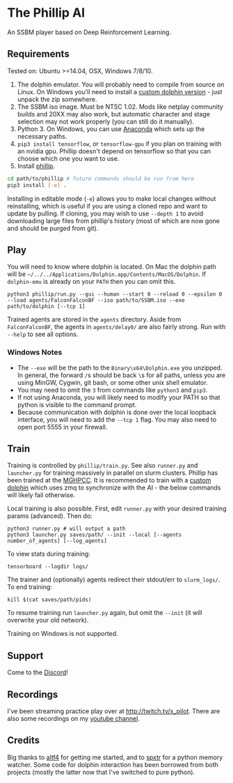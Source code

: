 # The Phillip AI
An SSBM player based on Deep Reinforcement Learning.

## Requirements

Tested on: Ubuntu >=14.04, OSX, Windows 7/8/10.

1. The dolphin emulator. You will probably need to compile from source on Linux. On Windows you'll need to install a [custom dolphin version](https://github.com/vladfi1/dolphin/releases/tag/v5.1-alpha) - just unpack the zip somewhere.
2. The SSBM iso image. Must be NTSC 1.02. Mods like netplay community builds and 20XX may also work, but automatic character and stage selection may not work properly (you can still do it manually).
3. Python 3. On Windows, you can use [Anaconda](https://repo.continuum.io/archive/Anaconda3-4.4.0-Windows-x86_64.exe) which sets up the necessary paths.
4. `pip3 install tensorflow`, or `tensorflow-gpu` if you plan on training with an nvidia gpu. Phillip doesn't depend on tensorflow so that you can choose which one you want to use.
5. Install [phillip](https://github.com/vladfi1/phillip/archive/master.zip).

```bash
cd path/to/phillip # future commands should be run from here
pip3 install [-e] .
```

Installing in editable mode (`-e`) allows you to make local changes without reinstalling, which is useful if you are using a cloned repo and want to update by pulling. If cloning, you may wish to use `--depth 1` to avoid downloading large files from phillip's history (most of which are now gone and should be purged from git).

## Play

You will need to know where dolphin is located. On Mac the dolphin path will be `~/../../Applications/Dolphin.app/Contents/MacOS/Dolphin`. If `dolphin-emu` is already on your `PATH` then you can omit this.

    python3 phillip/run.py --gui --human --start 0 --reload 0 --epsilon 0 --load agents/FalconFalconBF --iso path/to/SSBM.iso --exe path/to/dolphin [--tcp 1]

Trained agents are stored in the `agents` directory. Aside from `FalconFalconBF`, the agents in `agents/delay0/` are also fairly strong. Run with `--help` to see all options.

### Windows Notes

- The `--exe` will be the path to the `Binary\x64\Dolphin.exe` you unzipped. In general, the forward `/`s should be back `\`s for all paths, unless you are using MinGW, Cygwin, git bash, or some other unix shell emulator.
- You may need to omit the `3` from commands like `python3` and `pip3`.
- If not using Anaconda, you will likely need to modify your PATH so that python is visible to the command prompt.
- Because communication with dolphin is done over the local loopback interface, you will need to add the `--tcp 1` flag. You may also need to open port 5555 in your firewall.

## Train

Training is controlled by `phillip/train.py`. See also `runner.py` and `launcher.py` for training massively in parallel on slurm clusters. Phillip has been trained at the [MGHPCC](http://www.mghpcc.org/). It is recommended to train with a [custom dolphin](https://github.com/vladfi1/dolphin) which uses zmq to synchronize with the AI - the below commands will likely fail otherwise.

Local training is also possible. First, edit `runner.py` with your desired training params (advanced). Then do:

    python3 runner.py # will output a path
    python3 launcher.py saves/path/ --init --local [--agents number_of_agents] [--log_agents]

To view stats during training:

    tensorboard --logdir logs/

The trainer and (optionally) agents redirect their stdout/err to `slurm_logs/`. To end training:

    kill $(cat saves/path/pids)

To resume training run `launcher.py` again, but omit the `--init` (it will overwrite your old network).

Training on Windows is not supported.

## Support

Come to the [Discord](https://discord.gg/KQ8vhd6)!

## Recordings

I've been streaming practice play over at http://twitch.tv/x_pilot. There are also some recordings on my [youtube channel](https://www.youtube.com/channel/UCzpDWSOtWpDaNPC91dqmPQg).

## Credits

Big thanks to [altf4](https://github.com/altf4/SmashBot) for getting me started, and to [spxtr](https://github.com/spxtr/p3) for a python memory watcher. Some code for dolphin interaction has been borrowed from both projects (mostly the latter now that I've switched to pure python).

